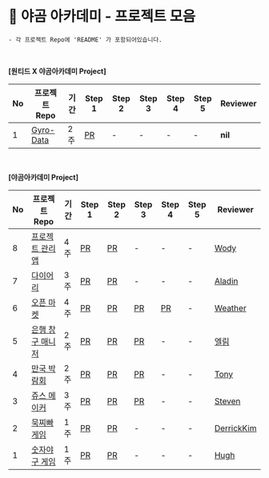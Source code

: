 # 📑 야곰 아카데미 - 프로젝트 모음

    - 각 프로젝트 Repo에 'README' 가 포함되어있습니다.

<br>

**[원티드 X 야곰아카데미 Project]**

|No|프로젝트 Repo|기간|Step 1|Step 2|Step 3|Step 4|Step 5|Reviewer|
|--|------|---|------|------|------|------|------|--------|
|1|[Gyro-Data](https://github.com/zhilly11/ios-wanted-GyroData)|2주|[PR](https://github.com/zhilly11/ios-wanted-GyroData/blob/main/README.md)|-|-|-|-|**nil**|

<br>


**[야곰아카데미 Project]**

|No|프로젝트 Repo|기간|Step 1|Step 2|Step 3|Step 4|Step 5|Reviewer|
|--|------|---|------|------|------|------|------|--------|
|8|[프로젝트 관리 앱](https://github.com/iOS-Woong/ios-project-manager/tree/main)|4주|[PR](https://github.com/yagom-academy/ios-project-manager/pull/225)|[PR](https://github.com/yagom-academy/ios-project-manager/pull/256)|-|-|-|[Wody](https://github.com/Wody95)|
|7|[다이어리](https://github.com/yjjem/ios-diary)|3주|[PR](https://github.com/yagom-academy/ios-diary/pull/70)|[PR](https://github.com/yagom-academy/ios-diary/pull/82)|-|-|-|[Aladin](https://github.com/junbangg)|
|6|[오픈 마켓](https://github.com/MangDi-L/ios-open-market)|4주|[PR](https://github.com/yagom-academy/ios-open-market/pull/216)|[PR](https://github.com/yagom-academy/ios-open-market/pull/223)|[PR](https://github.com/yagom-academy/ios-open-market/pull/232)|[PR](https://github.com/yagom-academy/ios-open-market/pull/245)|-|[Weather](https://github.com/SungPyo)|
|5|[은행 창구 매니저](https://github.com/iOS-Woong/ios-bank-manager)|2주|[PR](https://github.com/yagom-academy/ios-bank-manager/pull/220)|[PR](https://github.com/yagom-academy/ios-bank-manager/pull/239)|[PR](https://github.com/yagom-academy/ios-bank-manager/pull/254)|-|-|[엘림](https://github.com/lina0322)|
|4|[만국 박람회](https://github.com/Dylan-yoon/ios-exposition-universelle)|2주|[PR](https://github.com/yagom-academy/ios-exposition-universelle/pull/199)|[PR](https://github.com/yagom-academy/ios-exposition-universelle/pull/210)|[PR](https://github.com/Dylan-yoon/ios-exposition-universelle)|-|-|[Tony](https://github.com/Monsteel2)|
|3|[쥬스 메이커](https://github.com/wonbi92/ios-juice-maker)|3주|[PR](https://github.com/yagom-academy/ios-juice-maker/pull/257)|[PR](https://github.com/yagom-academy/ios-juice-maker/pull/265)|[PR](https://github.com/yagom-academy/ios-juice-maker/pull/282)|-|-|[Steven](https://github.com/stevenkim18)|
|2|[묵찌빠 게임](https://github.com/JaeKimdev/ios-rock-paper-scissors)|1주|[PR](https://github.com/yagom-academy/ios-rock-paper-scissors/pull/160)|[PR](https://github.com/yagom-academy/ios-rock-paper-scissors/pull/168)|-|-|-|[DerrickKim](https://github.com/derrickkim0109)|
|1|[숫자야구 게임](https://github.com/hyhy0429/ios-number-baseball/tree/main)|1주|[PR](https://github.com/yagom-academy/ios-number-baseball/pull/133)|[PR](https://github.com/yagom-academy/ios-number-baseball/pull/148)|-|-|-|[Hugh](https://github.com/Hugh-github)|
